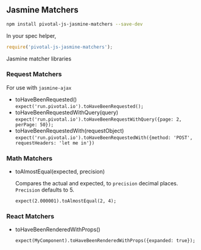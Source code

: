 ## Jasmine Matchers

```sh
npm install pivotal-js-jasmine-matchers --save-dev
```

In your spec helper,

```js
require('pivotal-js-jasmine-matchers');
```

Jasmine matcher libraries

### Request Matchers

For use with `jasmine-ajax`

* toHaveBeenRequested()
  `expect('run.pivotal.io').toHaveBeenRequested();`
* toHaveBeenRequestedWithQuery(query)
  `expect('run.pivotal.io').toHaveBeenRequestWithQuery({page: 2, perPage: 50});`
* toHaveBeenRequestedWith(requestObject)
  `expect('run.pivotal.io').toHaveBeenRequestedWith({method: 'POST', requestHeaders: 'let me in'})`

### Math Matchers

* toAlmostEqual(expected, precision)

  Compares the actual and expected, to `precision` decimal places.
  `Precision` defaults to 5.

  `expect(2.000001).toAlmostEqual(2, 4);`


### React Matchers

* toHaveBeenRenderedWithProps()

  `expect(MyComponent).toHaveBeenRenderedWithProps({expanded: true});`